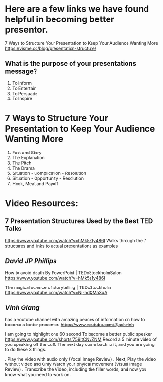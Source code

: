# Here are a few links we have found helpful in becoming better presentor.

7 Ways to Structure Your Presentation to Keep Your Audience Wanting More
https://visme.co/blog/presentation-structure/

## What is the purpose of your presentations message?

1. To Inform
2. To Entertain
3. To Persuade
4. To Inspire


# 7 Ways to Structure Your Presentation to Keep Your Audience Wanting More

1. Fact and Story
2. The Explanation
3. The Pitch
4. The Drama
5. Situation - Complication - Resolution
6. Situation - Opportunity - Resolution
7. Hook, Meat and Payoff


# Video Resources:

## 7 Presentation Structures Used by the Best TED Talks

https://www.youtube.com/watch?v=hMk5s1y486I
Walks through the 7 structures and links to actual presentations as examples

## *David JP Phillips*

How to avoid death By PowerPoint | TEDxStockholmSalon
https://www.youtube.com/watch?v=hMk5s1y486I

The magical science of storytelling | TEDxStockholm
https://www.youtube.com/watch?v=Nj-hdQMa3uA

## *Vinh Giang* 

has a youtube channel with amazing peaces of information on how to become a better presenter.
https://www.youtube.com/@askvinh

I am going to highlight one 60 second
To become a better public speaker
https://www.youtube.com/shorts/759ltCNvZNM
Record a 5 minute video of you speaking off the cuff.
The next day come back to it, and you are going to do these 3 things.


. Play the video with audio only (Vocal Image Review)
. Next, Play the video without video and Only Watch your phyical movement (Visual Image Review)
. Transcribe the Video, including the filler words, and now you know what you need to work on.



